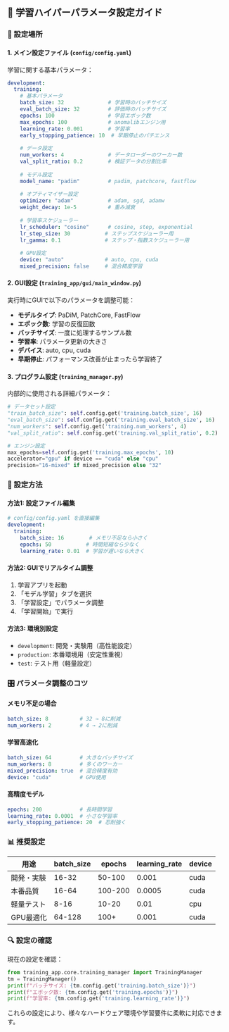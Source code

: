 ## 🎯 学習ハイパーパラメータ設定ガイド

### 📍 設定場所

#### 1. **メイン設定ファイル** (`config/config.yaml`)

学習に関する基本パラメータ：

```yaml
development:
  training:
    # 基本パラメータ
    batch_size: 32              # 学習時のバッチサイズ
    eval_batch_size: 32         # 評価時のバッチサイズ 
    epochs: 100                 # 学習エポック数
    max_epochs: 100             # anomalibエンジン用
    learning_rate: 0.001        # 学習率
    early_stopping_patience: 10  # 早期停止のパチエンス
    
    # データ設定
    num_workers: 4              # データローダーのワーカー数
    val_split_ratio: 0.2        # 検証データの分割比率
    
    # モデル設定
    model_name: "padim"         # padim, patchcore, fastflow
    
    # オプティマイザー設定
    optimizer: "adam"           # adam, sgd, adamw
    weight_decay: 1e-5          # 重み減衰
    
    # 学習率スケジューラー
    lr_scheduler: "cosine"      # cosine, step, exponential
    lr_step_size: 30           # ステップスケジューラー用
    lr_gamma: 0.1              # ステップ・指数スケジューラー用
    
    # GPU設定
    device: "auto"             # auto, cpu, cuda
    mixed_precision: false     # 混合精度学習
```

#### 2. **GUI設定** (`training_app/gui/main_window.py`)

実行時にGUIで以下のパラメータを調整可能：

- **モデルタイプ**: PaDiM, PatchCore, FastFlow
- **エポック数**: 学習の反復回数
- **バッチサイズ**: 一度に処理するサンプル数
- **学習率**: パラメータ更新の大きさ
- **デバイス**: auto, cpu, cuda
- **早期停止**: パフォーマンス改善が止まったら学習終了

#### 3. **プログラム設定** (`training_manager.py`)

内部的に使用される詳細パラメータ：

```python
# データセット設定
"train_batch_size": self.config.get('training.batch_size', 16)
"eval_batch_size": self.config.get('training.eval_batch_size', 16)  
"num_workers": self.config.get('training.num_workers', 4)
"val_split_ratio": self.config.get('training.val_split_ratio', 0.2)

# エンジン設定
max_epochs=self.config.get('training.max_epochs', 10)
accelerator="gpu" if device == "cuda" else "cpu"
precision="16-mixed" if mixed_precision else "32"
```

### 🔧 設定方法

#### **方法1: 設定ファイル編集**
```yaml
# config/config.yaml を直接編集
development:
  training:
    batch_size: 16        # メモリ不足なら小さく
    epochs: 50           # 時間短縮なら少なく
    learning_rate: 0.01  # 学習が遅いなら大きく
```

#### **方法2: GUIでリアルタイム調整**
1. 学習アプリを起動
2. 「モデル学習」タブを選択
3. 「学習設定」でパラメータ調整
4. 「学習開始」で実行

#### **方法3: 環境別設定**
- `development`: 開発・実験用（高性能設定）
- `production`: 本番環境用（安定性重視）
- `test`: テスト用（軽量設定）

### 🎛️ パラメータ調整のコツ

#### **メモリ不足の場合**
```yaml
batch_size: 8          # 32 → 8に削減
num_workers: 2         # 4 → 2に削減
```

#### **学習高速化**
```yaml
batch_size: 64         # 大きなバッチサイズ
num_workers: 8         # 多くのワーカー
mixed_precision: true  # 混合精度有効
device: "cuda"         # GPU使用
```

#### **高精度モデル**
```yaml
epochs: 200            # 長時間学習
learning_rate: 0.0001  # 小さな学習率
early_stopping_patience: 20  # 忍耐強く
```

### 📊 推奨設定

| 用途 | batch_size | epochs | learning_rate | device |
|------|------------|--------|---------------|--------|
| 開発・実験 | 16-32 | 50-100 | 0.001 | cuda |
| 本番品質 | 16-64 | 100-200 | 0.0005 | cuda |
| 軽量テスト | 8-16 | 10-20 | 0.01 | cpu |
| GPU最適化 | 64-128 | 100+ | 0.001 | cuda |

### 🔍 設定の確認

現在の設定を確認：
```python
from training_app.core.training_manager import TrainingManager
tm = TrainingManager()
print(f"バッチサイズ: {tm.config.get('training.batch_size')}")
print(f"エポック数: {tm.config.get('training.epochs')}")
print(f"学習率: {tm.config.get('training.learning_rate')}")
```

これらの設定により、様々なハードウェア環境や学習要件に柔軟に対応できます。